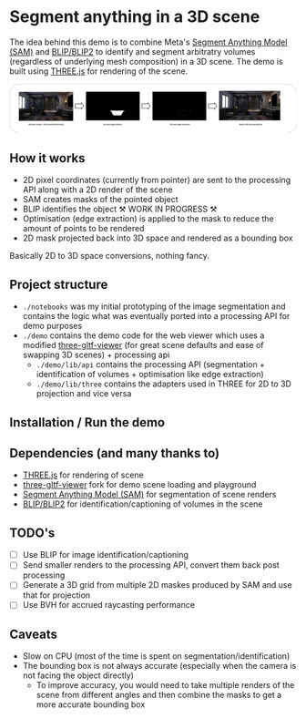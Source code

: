 # Segment anything in a 3D scene

The idea behind this demo is to combine Meta's [Segment Anything Model (SAM)](https://github.com/facebookresearch/segment-anything) and [BLIP/BLIP2](https://huggingface.co/docs/transformers/main/model_doc/blip-2) to identify and segment arbitratry volumes (regardless of underlying mesh composition) in a 3D scene. The demo is built using [THREE.js](https://threejs.org/) for rendering of the scene.

![Pass](./assets/pass.png)

## How it works

- 2D pixel coordinates (currently from pointer) are sent to the processing API along with a 2D render of the scene
- SAM creates masks of the pointed object
- BLIP identifies the object ⚒️ WORK IN PROGRESS ⚒️
- Optimisation (edge extraction) is applied to the mask to reduce the amount of points to be rendered
- 2D mask projected back into 3D space and rendered as a bounding box

Basically 2D to 3D space conversions, nothing fancy.

## Project structure
- `./notebooks` was my initial prototyping of the image segmentation and contains the logic what was eventually ported into a processing API for demo purposes
- `./demo` contains the demo code for the web viewer which uses a modified [three-gltf-viewer](https://github.com/donmccurdy/three-gltf-viewer) (for great scene defaults and ease of swapping 3D scenes) + processing api
  * `./demo/lib/api` contains the processing API (segmentation + identification of volumes + optimisation like edge extraction)
  * `./demo/lib/three` contains the adapters used in THREE for 2D to 3D projection and vice versa

## Installation / Run the demo

## Dependencies (and many thanks to)
- [THREE.js](https://threejs.org/) for rendering of scene
- [three-gltf-viewer](https://github.com/donmccurdy/three-gltf-viewer) fork for demo scene loading and playground
- [Segment Anything Model (SAM)](https://github.com/facebookresearch/segment-anything) for segmentation of scene renders
- [BLIP/BLIP2](https://huggingface.co/docs/transformers/main/model_doc/blip-2) for identification/captioning of volumes in the scene

## TODO's
- [ ] Use BLIP for image identification/captioning
- [ ] Send smaller renders to the processing API, convert them back post processing
- [ ] Generate a 3D grid from multiple 2D maskes produced by SAM and use that for projection
- [ ] Use BVH for accrued raycasting performance

## Caveats
- Slow on CPU (most of the time is spent on segmentation/identification)
- The bounding box is not always accurate (especially when the camera is not facing the object directly)
  * To improve accuracy, you would need to take multiple renders of the scene from different angles and then combine the masks to get a more accurate bounding box

